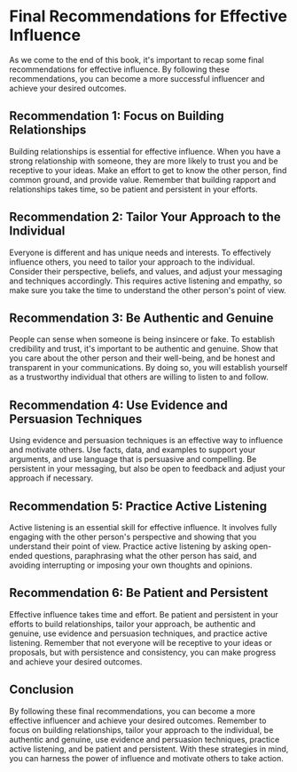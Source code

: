 # Final Recommendations for Effective Influence

As we come to the end of this book, it's important to recap some final recommendations for effective influence. By following these recommendations, you can become a more successful influencer and achieve your desired outcomes.

Recommendation 1: Focus on Building Relationships
-------------------------------------------------

Building relationships is essential for effective influence. When you have a strong relationship with someone, they are more likely to trust you and be receptive to your ideas. Make an effort to get to know the other person, find common ground, and provide value. Remember that building rapport and relationships takes time, so be patient and persistent in your efforts.

Recommendation 2: Tailor Your Approach to the Individual
--------------------------------------------------------

Everyone is different and has unique needs and interests. To effectively influence others, you need to tailor your approach to the individual. Consider their perspective, beliefs, and values, and adjust your messaging and techniques accordingly. This requires active listening and empathy, so make sure you take the time to understand the other person's point of view.

Recommendation 3: Be Authentic and Genuine
------------------------------------------

People can sense when someone is being insincere or fake. To establish credibility and trust, it's important to be authentic and genuine. Show that you care about the other person and their well-being, and be honest and transparent in your communications. By doing so, you will establish yourself as a trustworthy individual that others are willing to listen to and follow.

Recommendation 4: Use Evidence and Persuasion Techniques
--------------------------------------------------------

Using evidence and persuasion techniques is an effective way to influence and motivate others. Use facts, data, and examples to support your arguments, and use language that is persuasive and compelling. Be persistent in your messaging, but also be open to feedback and adjust your approach if necessary.

Recommendation 5: Practice Active Listening
-------------------------------------------

Active listening is an essential skill for effective influence. It involves fully engaging with the other person's perspective and showing that you understand their point of view. Practice active listening by asking open-ended questions, paraphrasing what the other person has said, and avoiding interrupting or imposing your own thoughts and opinions.

Recommendation 6: Be Patient and Persistent
-------------------------------------------

Effective influence takes time and effort. Be patient and persistent in your efforts to build relationships, tailor your approach, be authentic and genuine, use evidence and persuasion techniques, and practice active listening. Remember that not everyone will be receptive to your ideas or proposals, but with persistence and consistency, you can make progress and achieve your desired outcomes.

Conclusion
----------

By following these final recommendations, you can become a more effective influencer and achieve your desired outcomes. Remember to focus on building relationships, tailor your approach to the individual, be authentic and genuine, use evidence and persuasion techniques, practice active listening, and be patient and persistent. With these strategies in mind, you can harness the power of influence and motivate others to take action.

